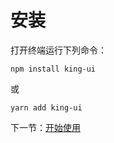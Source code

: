 # 安装

打开终端运行下列命令：

```shell
npm install king-ui
```

或

```shell
yarn add king-ui
```

下一节：[开始使用](#/doc/get-started)
